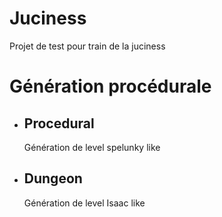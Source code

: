 # Juciness

Projet de test pour train de la juciness

# Génération procédurale

* ## Procedural
  Génération de level spelunky like

* ## Dungeon
  Génération de level Isaac like
